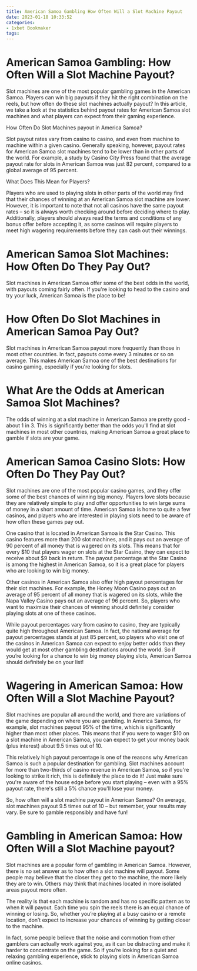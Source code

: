 ```yaml
---
title: American Samoa Gambling How Often Will a Slot Machine Payout
date: 2023-01-18 10:33:52
categories:
- 1xbet Bookmaker
tags:
---
```



#  American Samoa Gambling: How Often Will a Slot Machine Payout?

Slot machines are one of the most popular gambling games in the American Samoa. Players can win big payouts if they hit the right combination on the reels, but how often do these slot machines actually payout? In this article, we take a look at the statistics behind payout rates for American Samoa slot machines and what players can expect from their gaming experience.

How Often Do Slot Machines payout in America Samoa?

Slot payout rates vary from casino to casino, and even from machine to machine within a given casino. Generally speaking, however, payout rates for American Samoa slot machines tend to be lower than in other parts of the world. For example, a study by Casino City Press found that the average payout rate for slots in American Samoa was just 82 percent, compared to a global average of 95 percent.

What Does This Mean for Players?

Players who are used to playing slots in other parts of the world may find that their chances of winning at an American Samoa slot machine are lower. However, it is important to note that not all casinos have the same payout rates – so it is always worth checking around before deciding where to play. Additionally, players should always read the terms and conditions of any bonus offer before accepting it, as some casinos will require players to meet high wagering requirements before they can cash out their winnings.

#  American Samoa Slot Machines: How Often Do They Pay Out?

Slot machines in American Samoa offer some of the best odds in the world, with payouts coming fairly often. If you're looking to head to the casino and try your luck, American Samoa is the place to be!

# How Often Do Slot Machines in American Samoa Pay Out?

Slot machines in American Samoa payout more frequently than those in most other countries. In fact, payouts come every 3 minutes or so on average. This makes American Samoa one of the best destinations for casino gaming, especially if you're looking for slots.

# What Are the Odds at American Samoa Slot Machines?

The odds of winning at a slot machine in American Samoa are pretty good - about 1 in 3. This is significantly better than the odds you'll find at slot machines in most other countries, making American Samoa a great place to gamble if slots are your game.

#  American Samoa Casino Slots: How Often Do They Pay Out?

Slot machines are one of the most popular casino games, and they offer some of the best chances of winning big money. Players love slots because they are relatively simple to play and offer opportunities to win large sums of money in a short amount of time. American Samoa is home to quite a few casinos, and players who are interested in playing slots need to be aware of how often these games pay out.

One casino that is located in American Samoa is the Star Casino. This casino features more than 200 slot machines, and it pays out an average of 90 percent of all money that is wagered on its slots. This means that for every $10 that players wager on slots at the Star Casino, they can expect to receive about $9 back in return. The payout percentage at the Star Casino is among the highest in American Samoa, so it is a great place for players who are looking to win big money.

Other casinos in American Samoa also offer high payout percentages for their slot machines. For example, the Honey Moon Casino pays out an average of 95 percent of all money that is wagered on its slots, while the Napa Valley Casino pays out an average of 96 percent. So, players who want to maximize their chances of winning should definitely consider playing slots at one of these casinos.

While payout percentages vary from casino to casino, they are typically quite high throughout American Samoa. In fact, the national average for payout percentages stands at just 85 percent, so players who visit one of the casinos in American Samoa can expect to enjoy better odds than they would get at most other gambling destinations around the world. So if you’re looking for a chance to win big money playing slots, American Samoa should definitely be on your list!

#  Wagering in American Samoa: How Often Will a Slot Machine Payout?

Slot machines are popular all around the world, and there are variations of the game depending on where you are gambling. In America Samoa, for example, slot machines payout 95% of the time, which is significantly higher than most other places. This means that if you were to wager $10 on a slot machine in American Samoa, you can expect to get your money back (plus interest) about 9.5 times out of 10.

This relatively high payout percentage is one of the reasons why American Samoa is such a popular destination for gambling. Slot machines account for more than two-thirds of casino revenue in American Samoa, so if you're looking to strike it rich, this is definitely the place to do it! Just make sure you're aware of the house edge before you start playing – even with a 95% payout rate, there's still a 5% chance you'll lose your money.

So, how often will a slot machine payout in American Samoa? On average, slot machines payout 9.5 times out of 10 – but remember, your results may vary. Be sure to gamble responsibly and have fun!

#  Gambling in American Samoa: How Often Will a Slot Machine payout?

Slot machines are a popular form of gambling in American Samoa. However, there is no set answer as to how often a slot machine will payout. Some people may believe that the closer they get to the machine, the more likely they are to win. Others may think that machines located in more isolated areas payout more often.

The reality is that each machine is random and has no specific pattern as to when it will payout. Each time you spin the reels there is an equal chance of winning or losing. So, whether you’re playing at a busy casino or a remote location, don’t expect to increase your chances of winning by getting closer to the machine.

In fact, some people believe that the noise and commotion from other gamblers can actually work against you, as it can be distracting and make it harder to concentrate on the game. So if you’re looking for a quiet and relaxing gambling experience, stick to playing slots in American Samoa online casinos.